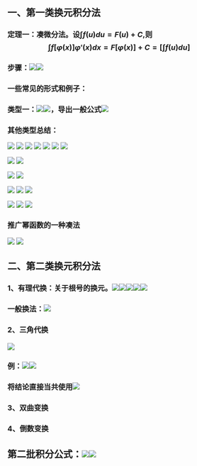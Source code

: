 ## 一、第一类换元积分法
### 定理一：凑微分法。设$\int f(u)du=F(u)+C$,则$$\int f[\varphi(x)]\varphi'(x)dx=F[\varphi(x)]+C=[\int f(u)du] $$
### 步骤：![](assets/markdown-img-paste-20180409213740629.png)![](assets/markdown-img-paste-20180409213800453.png)

### 一些常见的形式和例子：

### 类型一：![](assets/markdown-img-paste-20180409213843604.png)![](assets/markdown-img-paste-20180409213910176.png)，导出一般公式![](assets/markdown-img-paste-20180409214001777.png)

### 其他类型总结：
![](assets/markdown-img-paste-20180416143052381.png)
![](assets/markdown-img-paste-20180416143150481.png)
![](assets/markdown-img-paste-20180416143346790.png)
![](assets/markdown-img-paste-2018041614354036.png)
![](assets/markdown-img-paste-20180416143749393.png)
![](assets/markdown-img-paste-20180416144128173.png)
![](assets/markdown-img-paste-20180416145437990.png)

![](assets/markdown-img-paste-20180416145525549.png)
![](assets/markdown-img-paste-20180416145536743.png)

![](assets/markdown-img-paste-20180416145915801.png)
![](assets/markdown-img-paste-20180416145929796.png)

![](assets/markdown-img-paste-20180416145957974.png)
![](assets/markdown-img-paste-20180416150130419.png)
![](assets/markdown-img-paste-20180416150204435.png)

![](assets/markdown-img-paste-20180416151027201.png)
![](assets/markdown-img-paste-20180416151036171.png)
![](assets/markdown-img-paste-20180416151135786.png)

### 推广幂函数的一种凑法
![](assets/markdown-img-paste-20180416145128815.png)
![](assets/markdown-img-paste-20180416145138208.png)


## 二、第二类换元积分法
### 1、有理代换：关于根号的换元。![](assets/markdown-img-paste-20180416193520182.png)![](assets/markdown-img-paste-20180416193540966.png)![](assets/markdown-img-paste-20180416194110268.png)![](assets/markdown-img-paste-20180416194122369.png)![](assets/markdown-img-paste-20180416194704693.png)
### 一般换法：![](assets/markdown-img-paste-20180416194208121.png)

### 2、三角代换
####  ![](assets/markdown-img-paste-20180416201022238.png)
### 例：![](assets/markdown-img-paste-20180416201052749.png)![](assets/markdown-img-paste-20180416201141340.png)
### 将结论直接当共使用![](assets/markdown-img-paste-20180416201225867.png)

### 3、双曲变换

### 4、倒数变换

## 第二批积分公式：![](assets/markdown-img-paste-20180416201922894.png)![](assets/markdown-img-paste-20180416202044296.png)
